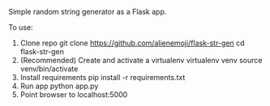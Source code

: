 Simple random string generator as a Flask app.

To use:
1. Clone repo
        git clone https://github.com/alienemoji/flask-str-gen
        cd flask-str-gen
2. (Recommended) Create and activate a virtualenv
        virtualenv venv
        source venv/bin/activate
3. Install requirements
        pip install -r requirements.txt
4. Run app
        python app.py
5. Point browser to localhost:5000

